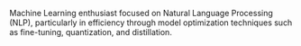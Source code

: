 Machine Learning enthusiast focused on Natural Language Processing (NLP), particularly in efficiency through model optimization techniques such as fine-tuning, quantization, and distillation.
